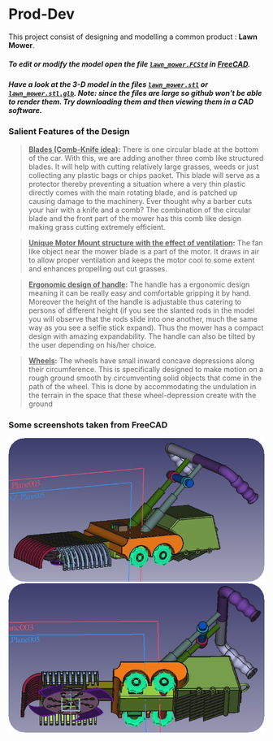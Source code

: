 # Prod-Dev
This project consist of designing and modelling a common product : <strong>Lawn Mower</strong>.
##### To edit or modify the model open the file [`lawn_mower.FCStd`](lawn_mower.FCStd) in [FreeCAD](https://www.freecadweb.org/index.php).
##### Have a look at the 3-D model in the files [`lawn_mower.stl`](lawn_mower.stl) or [`lawn_mower.stl.glb`](lawn_mower.stl.glb). Note: since the files are large so github won't be able to render them. Try downloading them and then viewing them in a CAD software.

### Salient Features of the Design
> <b><ins>Blades (Comb-Knife idea)</ins>:</b> There is one circular blade at the bottom of the car. With this, we
are adding another three comb like structured blades. It will help with cutting relatively
large grasses, weeds or just collecting any plastic bags or chips packet. This blade will
serve as a protector thereby preventing a situation where a very thin plastic directly comes with the main rotating blade, and is patched up causing
damage to the machinery. Ever thought why a barber cuts your hair with a knife and a comb?
The combination of the circular blade and the front part of the mower has this comb like design making grass cutting extremely efficient.

> <b><ins>Unique Motor Mount structure with the effect of ventilation</ins>:</b> The fan like object near the
mower blade is a part of the motor. It draws in air to allow proper ventilation and keeps the
motor cool to some extent and enhances propelling out cut grasses.

> <b><ins>Ergonomic design of handle</ins>:</b> The handle has a ergonomic design meaning it can be really
easy and comfortable gripping it by hand. Moreover the height of the handle is adjustable thus catering to
persons of different height (if you see the slanted rods in the model you will
observe that the rods slide into one another, much the same way as you see a selfie
stick expand). Thus the mower has a compact design with amazing expandability. The
handle can also be tilted by the user depending on his/her choice.

> <b><ins>Wheels</ins>:</b> The wheels have small inward concave depressions along their circumference.
This is specifically designed to make motion on a rough ground smooth by circumventing solid objects
that come in the path of the wheel. This is done by accommodating the undulation in the terrain in the space that these
wheel-depression create with the ground

### Some screenshots taken from FreeCAD
 
<img src="view1.png" width=675>
<img src="view2.png">
 

